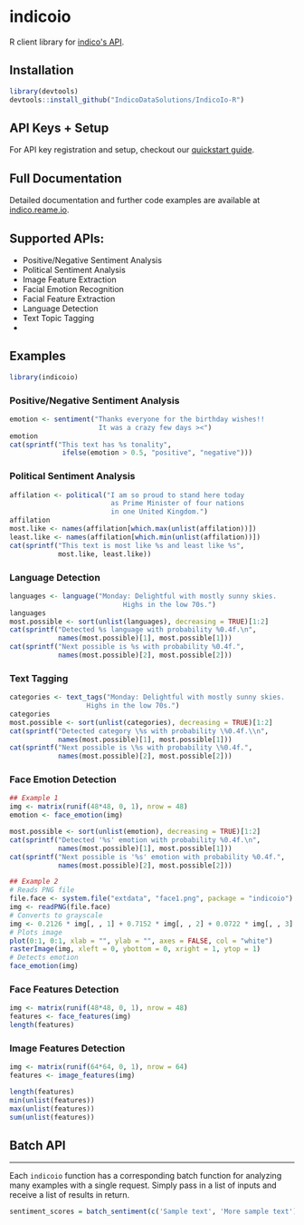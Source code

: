 indicoio
========

R client library for [indico's API](http://indico.io).

## Installation

```r
library(devtools)
devtools::install_github("IndicoDataSolutions/IndicoIo-R")
```

API Keys + Setup
----------------
For API key registration and setup, checkout our [quickstart guide](http://docs.indico.io/v2.0/docs/api-keys).

Full Documentation
------------
Detailed documentation and further code examples are available at [indico.reame.io](http://indico.readme.io/v2.0/docs/python).

Supported APIs:
------------

- Positive/Negative Sentiment Analysis
- Political Sentiment Analysis
- Image Feature Extraction
- Facial Emotion Recognition
- Facial Feature Extraction
- Language Detection
- Text Topic Tagging
- 

Examples
--------
```r
library(indicoio)
```

### Positive/Negative Sentiment Analysis

```r
emotion <- sentiment("Thanks everyone for the birthday wishes!!
                      It was a crazy few days ><")
emotion
cat(sprintf("This text has %s tonality", 
             ifelse(emotion > 0.5, "positive", "negative")))
```

### Political Sentiment Analysis

```r
affilation <- political("I am so proud to stand here today 
                         as Prime Minister of four nations
                         in one United Kingdom.")
affilation
most.like <- names(affilation[which.max(unlist(affilation))])
least.like <- names(affilation[which.min(unlist(affilation))])
cat(sprintf("This text is most like %s and least like %s", 
            most.like, least.like))

```

### Language Detection

```r
languages <- language("Monday: Delightful with mostly sunny skies.
                            Highs in the low 70s.")
languages
most.possible <- sort(unlist(languages), decreasing = TRUE)[1:2]
cat(sprintf("Detected %s language with probability %0.4f.\n",
            names(most.possible)[1], most.possible[1]))
cat(sprintf("Next possible is %s with probability %0.4f.", 
            names(most.possible)[2], most.possible[2]))
```

### Text Tagging

```r
categories <- text_tags("Monday: Delightful with mostly sunny skies.
                   Highs in the low 70s.")
categories
most.possible <- sort(unlist(categories), decreasing = TRUE)[1:2]
cat(sprintf("Detected category \%s with probability \%0.4f.\\n",
            names(most.possible)[1], most.possible[1]))
cat(sprintf("Next possible is \%s with probability \%0.4f.",
            names(most.possible)[2], most.possible[2]))
```


### Face Emotion Detection

```r
## Example 1
img <- matrix(runif(48*48, 0, 1), nrow = 48)
emotion <- face_emotion(img)

most.possible <- sort(unlist(emotion), decreasing = TRUE)[1:2]
cat(sprintf("Detected '%s' emotion with probability %0.4f.\n",
            names(most.possible)[1], most.possible[1]))
cat(sprintf("Next possible is '%s' emotion with probability %0.4f.", 
            names(most.possible)[2], most.possible[2]))

## Example 2
# Reads PNG file
file.face <- system.file("extdata", "face1.png", package = "indicoio")
img <- readPNG(file.face)
# Converts to grayscale
img <- 0.2126 * img[, , 1] + 0.7152 * img[, , 2] + 0.0722 * img[, , 3]
# Plots image
plot(0:1, 0:1, xlab = "", ylab = "", axes = FALSE, col = "white")
rasterImage(img, xleft = 0, ybottom = 0, xright = 1, ytop = 1)
# Detects emotion
face_emotion(img)
```

### Face Features Detection

```r
img <- matrix(runif(48*48, 0, 1), nrow = 48)
features <- face_features(img)
length(features)
```

### Image Features Detection

```r
img <- matrix(runif(64*64, 0, 1), nrow = 64)
features <- image_features(img)

length(features)
min(unlist(features))
max(unlist(features))
sum(unlist(features))
```
Batch API 
---------------
---------
Each `indicoio` function has a corresponding batch function for analyzing many examples with a single request. Simply pass in a list of inputs and receive a list of results in return.

```r
sentiment_scores = batch_sentiment(c('Sample text', 'More sample text'), api_key='********'')
```

